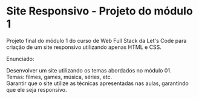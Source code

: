 # Site Responsivo - Projeto do módulo 1
Projeto final do módulo 1 do curso de Web Full Stack da Let's Code para criação de um site responsivo utilizando apenas HTML e CSS.


Enunciado:

Desenvolver um site utilizando os temas abordados no módulo 01.  
Temas: filmes, games, música, séries, etc.  
Garantir que o site utilize as técnicas apresentadas nas aulas, garantindo que ele seja responsivo.  
